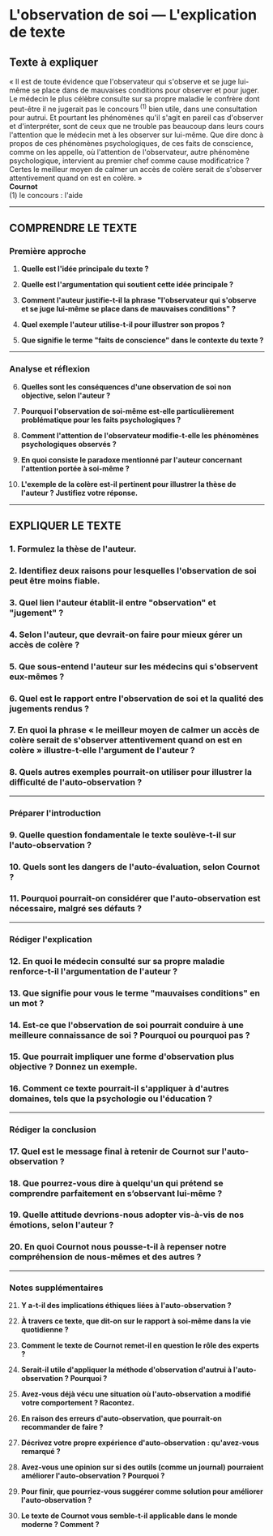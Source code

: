 # L'observation de soi — L'explication de texte

## Texte à expliquer
« Il est de toute évidence que l'observateur qui s'observe et se juge lui-même se place dans de mauvaises conditions pour observer et pour juger. Le médecin le plus célèbre consulte sur sa propre maladie le confrère dont peut-être il ne jugerait pas le concours&#x202F;<sup>(1)</sup> bien utile, dans une consultation pour autrui. Et pourtant les phénomènes qu'il s'agit en pareil cas d'observer et d'interpréter, sont de ceux que ne trouble pas beaucoup dans leurs cours l'attention que le médecin met à les observer sur lui-même. Que dire donc à propos de ces phénomènes psychologiques, de ces faits de conscience, comme on les appelle, où l'attention de l'observateur, autre phénomène psychologique, intervient au premier chef comme cause modificatrice ? Certes le meilleur moyen de calmer un accès de colère serait de s'observer attentivement quand on est en colère. »<br/><b>Cournot</b><br/>(1) le concours : l'aide

---

## COMPRENDRE LE TEXTE

### Première approche

1. **Quelle est l'idée principale du texte ?**

2. **Quelle est l'argumentation qui soutient cette idée principale ?**

3. **Comment l'auteur justifie-t-il la phrase "l'observateur qui s'observe et se juge lui-même se place dans de mauvaises conditions" ?**

4. **Quel exemple l'auteur utilise-t-il pour illustrer son propos ?**

5. **Que signifie le terme "faits de conscience" dans le contexte du texte ?**

---

### Analyse et réflexion

6. **Quelles sont les conséquences d'une observation de soi non objective, selon l'auteur ?**

7. **Pourquoi l'observation de soi-même est-elle particulièrement problématique pour les faits psychologiques ?**

8. **Comment l'attention de l'observateur modifie-t-elle les phénomènes psychologiques observés ?**

9. **En quoi consiste le paradoxe mentionné par l'auteur concernant l'attention portée à soi-même ?**

10. **L'exemple de la colère est-il pertinent pour illustrer la thèse de l'auteur ? Justifiez votre réponse.**

---

## EXPLIQUER LE TEXTE

### 1. Formulez la thèse de l'auteur.

### 2. Identifiez deux raisons pour lesquelles l'observation de soi peut être moins fiable.

### 3. Quel lien l'auteur établit-il entre "observation" et "jugement" ?

### 4. Selon l'auteur, que devrait-on faire pour mieux gérer un accès de colère ?

### 5. Que sous-entend l'auteur sur les médecins qui s'observent eux-mêmes ?

### 6. Quel est le rapport entre l'observation de soi et la qualité des jugements rendus ?

### 7. En quoi la phrase « le meilleur moyen de calmer un accès de colère serait de s'observer attentivement quand on est en colère » illustre-t-elle l'argument de l'auteur ? 

### 8. Quels autres exemples pourrait-on utiliser pour illustrer la difficulté de l'auto-observation ?

---

### Préparer l'introduction

### 9. Quelle question fondamentale le texte soulève-t-il sur l'auto-observation ?

### 10. Quels sont les dangers de l'auto-évaluation, selon Cournot ?

### 11. Pourquoi pourrait-on considérer que l'auto-observation est nécessaire, malgré ses défauts ?

---

### Rédiger l'explication

### 12. En quoi le médecin consulté sur sa propre maladie renforce-t-il l'argumentation de l'auteur ?

### 13. Que signifie pour vous le terme "mauvaises conditions" en un mot ?

### 14. Est-ce que l'observation de soi pourrait conduire à une meilleure connaissance de soi ? Pourquoi ou pourquoi pas ?

### 15. Que pourrait impliquer une forme d'observation plus objective ? Donnez un exemple.

### 16. Comment ce texte pourrait-il s'appliquer à d'autres domaines, tels que la psychologie ou l'éducation ?

---

### Rédiger la conclusion

### 17. Quel est le message final à retenir de Cournot sur l'auto-observation ?

### 18. Que pourrez-vous dire à quelqu'un qui prétend se comprendre parfaitement en s’observant lui-même ?

### 19. Quelle attitude devrions-nous adopter vis-à-vis de nos émotions, selon l'auteur ?

### 20. En quoi Cournot nous pousse-t-il à repenser notre compréhension de nous-mêmes et des autres ? 

--- 

### Notes supplémentaires

21. **Y a-t-il des implications éthiques liées à l'auto-observation ?**

22. **À travers ce texte, que dit-on sur le rapport à soi-même dans la vie quotidienne ?**

23. **Comment le texte de Cournot remet-il en question le rôle des experts ?**

24. **Serait-il utile d'appliquer la méthode d'observation d'autrui à l'auto-observation ? Pourquoi ?**

25. **Avez-vous déjà vécu une situation où l'auto-observation a modifié votre comportement ? Racontez.**

26. **En raison des erreurs d'auto-observation, que pourrait-on recommander de faire ?**

27. **Décrivez votre propre expérience d'auto-observation : qu'avez-vous remarqué ?** 

28. **Avez-vous une opinion sur si des outils (comme un journal) pourraient améliorer l'auto-observation ? Pourquoi ?** 

29. **Pour finir, que pourriez-vous suggérer comme solution pour améliorer l'auto-observation ?** 

30. **Le texte de Cournot vous semble-t-il applicable dans le monde moderne ? Comment ?** 